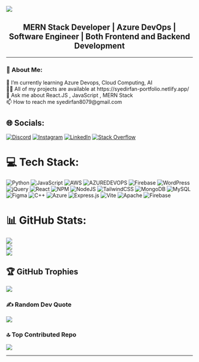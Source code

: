 [![](https://visitcount.itsvg.in/api?id=SyedIrfan02&icon=2&color=10)](https://visitcount.itsvg.in)
<h2 align="center">MERN Stack Developer | Azure DevOps | Software Engineer | Both Frontend and Backend Development</h2>
<hr>
<h3>💫 About Me: </h3>
🌱 I’m currently learning Azure Devops, Cloud Computing, AI<br>👨‍💻 All of my projects are available at https://syedirfan-portfolio.netlify.app/<br>💬 Ask me about React.JS , JavaScript , MERN Stack<br>📫 How to reach me syedirfan8079@gmail.com


## 🌐 Socials:
[![Discord](https://img.shields.io/badge/Discord-%237289DA.svg?logo=discord&logoColor=white)](https://discord.gg/syedirfan) [![Instagram](https://img.shields.io/badge/Instagram-%23E4405F.svg?logo=Instagram&logoColor=white)](https://instagram.com/its__syedirfan) [![LinkedIn](https://img.shields.io/badge/LinkedIn-%230077B5.svg?logo=linkedin&logoColor=white)](https://linkedin.com/in/syedirfan02) [![Stack Overflow](https://img.shields.io/badge/-Stackoverflow-FE7A16?logo=stack-overflow&logoColor=white)](https://stackoverflow.com/users/syedirfan02) 

# 💻 Tech Stack:
![Python](https://img.shields.io/badge/python-3670A0?style=for-the-badge&logo=python&logoColor=ffdd54) ![JavaScript](https://img.shields.io/badge/javascript-%23323330.svg?style=for-the-badge&logo=javascript&logoColor=%23F7DF1E) ![AWS](https://img.shields.io/badge/AWS-%23FF9900.svg?style=for-the-badge&logo=amazon-aws&logoColor=white) ![AZUREDEVOPS](https://img.shields.io/badge/azuredevops-0078D7.svg?style=for-the-badge&logo=azuredevops&logoColor=white&color=%230078D7) ![Firebase](https://img.shields.io/badge/firebase-%23039BE5.svg?style=for-the-badge&logo=firebase) ![WordPress](https://img.shields.io/badge/WordPress-%23117AC9.svg?style=for-the-badge&logo=WordPress&logoColor=white) ![jQuery](https://img.shields.io/badge/jquery-%230769AD.svg?style=for-the-badge&logo=jquery&logoColor=white) ![React](https://img.shields.io/badge/react-%2320232a.svg?style=for-the-badge&logo=react&logoColor=%2361DAFB) ![NPM](https://img.shields.io/badge/NPM-%23CB3837.svg?style=for-the-badge&logo=npm&logoColor=white) ![NodeJS](https://img.shields.io/badge/node.js-6DA55F?style=for-the-badge&logo=node.js&logoColor=white) ![TailwindCSS](https://img.shields.io/badge/tailwindcss-%2338B2AC.svg?style=for-the-badge&logo=tailwind-css&logoColor=white) ![MongoDB](https://img.shields.io/badge/MongoDB-%234ea94b.svg?style=for-the-badge&logo=mongodb&logoColor=white) ![MySQL](https://img.shields.io/badge/mysql-%2300000f.svg?style=for-the-badge&logo=mysql&logoColor=white) ![Figma](https://img.shields.io/badge/figma-%23F24E1E.svg?style=for-the-badge&logo=figma&logoColor=white) ![C++](https://img.shields.io/badge/c++-%2300599C.svg?style=for-the-badge&logo=c%2B%2B&logoColor=white) ![Azure](https://img.shields.io/badge/azure-%230072C6.svg?style=for-the-badge&logo=microsoftazure&logoColor=white) ![Express.js](https://img.shields.io/badge/express.js-%23404d59.svg?style=for-the-badge&logo=express&logoColor=%2361DAFB) ![Vite](https://img.shields.io/badge/vite-%23646CFF.svg?style=for-the-badge&logo=vite&logoColor=white) ![Apache](https://img.shields.io/badge/apache-%23D42029.svg?style=for-the-badge&logo=apache&logoColor=white) ![Firebase](https://img.shields.io/badge/Firebase-039BE5?style=for-the-badge&logo=Firebase&logoColor=white)
# 📊 GitHub Stats:
![](https://github-readme-stats.vercel.app/api?username=SyedIrfan02&theme=radical&hide_border=false&include_all_commits=true&count_private=true)<br/>
![](https://github-readme-streak-stats.herokuapp.com/?user=SyedIrfan02&theme=radical&hide_border=false)<br/>
![](https://github-readme-stats.vercel.app/api/top-langs/?username=SyedIrfan02&theme=radical&hide_border=false&include_all_commits=true&count_private=true&layout=compact)

## 🏆 GitHub Trophies
![](https://github-profile-trophy.vercel.app/?username=SyedIrfan02&theme=radical&no-frame=false&no-bg=false&margin-w=4)

### ✍️ Random Dev Quote
![](https://quotes-github-readme.vercel.app/api?type=vetical&theme=radical)

### 🔝 Top Contributed Repo
![](https://github-contributor-stats.vercel.app/api?username=SyedIrfan02&limit=5&theme=dark&combine_all_yearly_contributions=true)

---


<!-- Proudly created with GPRM ( https://gprm.itsvg.in ) -->
